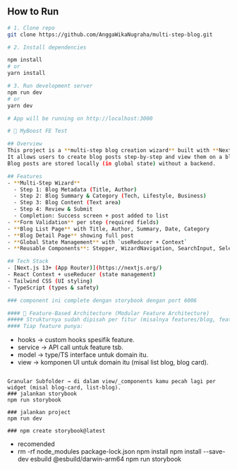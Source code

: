 
## How to Run
```bash
# 1. Clone repo
git clone https://github.com/AnggaWikaNugraha/multi-step-blog.git

# 2. Install dependencies

npm install
# or
yarn install

# 3. Run development server
npm run dev
# or
yarn dev

# App will be running on http://localhost:3000

# 📝 MyBoost FE Test

## Overview
This project is a **multi-step blog creation wizard** built with **Next.js (App Router)**.  
It allows users to create blog posts step-by-step and view them on a blog homepage.  
Blog posts are stored locally (in global state) without a backend.

## Features
- **Multi-Step Wizard**
  - Step 1: Blog Metadata (Title, Author)
  - Step 2: Blog Summary & Category (Tech, Lifestyle, Business)
  - Step 3: Blog Content (Text area)
  - Step 4: Review & Submit
  - Completion: Success screen + post added to list
- **Form Validation** per step (required fields)
- **Blog List Page** with Title, Author, Summary, Date, Category
- **Blog Detail Page** showing full post
- **Global State Management** with `useReducer + Context`
- **Reusable Components**: Stepper, WizardNavigation, SearchInput, SelectSearch, EmptyState, Skeleton

## Tech Stack
- [Next.js 13+ (App Router)](https://nextjs.org/)
- React Context + useReducer (state management)
- Tailwind CSS (UI styling)
- TypeScript (types & safety)

### component ini complete dengan storybook dengan port 6006

#### 📂 Feature-Based Architecture (Modular Feature Architecture)
##### Strukturnya sudah dipisah per fitur (misalnya features/blog, features/blogDetails), dan ada juga folder app/_components buat global/shared component.
#### Tiap feature punya:
```
   - hooks → custom hooks spesifik feature.
   - service → API call untuk feature tsb.
   - model → type/TS interface untuk domain itu.
   - view → komponen UI untuk domain itu (misal list blog, blog card).
```

Granular Subfolder → di dalam view/_components kamu pecah lagi per widget (misal blog-card, list-blog).
### jalankan storybook 
npm run storybook

### jalankan project 
npm run dev

### npm create storybook@latest
```
 - recomended
 - rm -rf node_modules package-lock.json
   npm install
   npm install --save-dev esbuild @esbuild/darwin-arm64
   npm run storybook
```